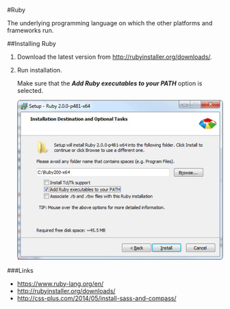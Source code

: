 #Ruby

The underlying programming language on which the other platforms and frameworks run.

##Installing Ruby
1. Download the latest version from http://rubyinstaller.org/downloads/.
2. Run installation.
        
    Make sure that the ***Add Ruby executables to your PATH*** option is selected.

    ![Ruby install instructions](img/ruby-install-windows.jpg "abcd")


###Links
- https://www.ruby-lang.org/en/
- http://rubyinstaller.org/downloads/
- http://css-plus.com/2014/05/install-sass-and-compass/
